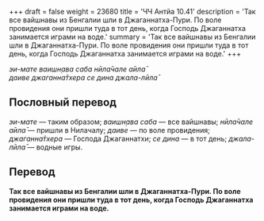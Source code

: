 +++
draft = false
weight = 23680
title = 'ЧЧ Антйа 10.41'
description = 'Так все вайшнавы из Бенгалии шли в Джаганнатха-Пури. По воле провидения они пришли туда в тот день, когда Господь Джаганнатха занимается играми на воде.'
summary = 'Так все вайшнавы из Бенгалии шли в Джаганнатха-Пури. По воле провидения они пришли туда в тот день, когда Господь Джаганнатха занимается играми на воде.'
+++

_эи-мате ваишн̣ава саба нӣла̄чале а̄ила̄  
даиве джаганна̄тхера се дина джала-лӣла̄_

## Пословный перевод

_эи_\-_мате_ — таким образом; _ваишн̣ава_ _саба_ — все вайшнавы; _нӣла̄чале_ _а̄ила̄_ — пришли в Нилачалу; _даиве_ — по воле провидения; _джаганна̄тхера_ — Господа Джаганнатхи; _се_ _дина_ — в тот день; _джала_\-_лӣла̄_ — водные игры.

## Перевод

**Так все вайшнавы из Бенгалии шли в Джаганнатха-Пури. По воле провидения они пришли туда в тот день, когда Господь Джаганнатха занимается играми на воде.**
